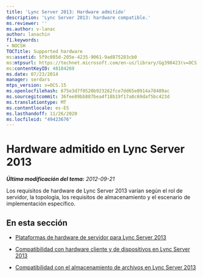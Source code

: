 ```yaml
---
title: 'Lync Server 2013: Hardware admitido'
description: 'Lync Server 2013: hardware compatible.'
ms.reviewer: ''
ms.author: v-lanac
author: lanachin
f1.keywords:
- NOCSH
TOCTitle: Supported hardware
ms:assetid: 5f9c085d-205e-4235-9061-9ad875283cb0
ms:mtpsurl: https://technet.microsoft.com/en-us/library/Gg398423(v=OCS.15)
ms:contentKeyID: 48184269
ms.date: 07/23/2014
manager: serdars
mtps_version: v=OCS.15
ms.openlocfilehash: 675e3d7f0520b923262fce7dd65e0914a78409ac
ms.sourcegitcommit: 36fee89bb887bea4f18b19f17a8c69daf5bc423d
ms.translationtype: MT
ms.contentlocale: es-ES
ms.lasthandoff: 11/26/2020
ms.locfileid: "49423676"
---
```

# <a name="supported-hardware-for-lync-server-2013"></a>Hardware admitido en Lync Server 2013

<div data-xmlns="http://www.w3.org/1999/xhtml">

<div class="topic" data-xmlns="http://www.w3.org/1999/xhtml" data-msxsl="urn:schemas-microsoft-com:xslt" data-cs="https://msdn.microsoft.com/">

<div data-asp="https://msdn2.microsoft.com/asp">



</div>

<div id="mainSection">

<div id="mainBody">

<span> </span>

_**Última modificación del tema:** 2012-09-21_

Los requisitos de hardware de Lync Server 2013 varían según el rol de servidor, la topología, los requisitos de almacenamiento y el escenario de implementación específico.

<div>

## <a name="in-this-section"></a>En esta sección

  - [Plataformas de hardware de servidor para Lync Server 2013](lync-server-2013-server-hardware-platforms.md)

  - [Compatibilidad con hardware cliente y de dispositivos en Lync Server 2013](lync-server-2013-client-and-device-hardware-support.md)

  - [Compatibilidad con el almacenamiento de archivos en Lync Server 2013](lync-server-2013-file-storage-support.md)

</div>

</div>

<span> </span>

</div>

</div>

</div>

